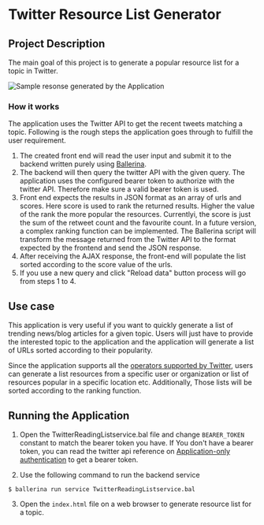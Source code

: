 # Twitter Resource List Generator

## Project Description

The main goal of this project is to generate a popular resource list for 
a topic in Twitter.

![Sample resonse generated by the Application](/../resources/screenshots/sample-response.png?raw=true)

### How it works

The application uses the Twitter API to get the recent tweets matching a topic. 
Following is the rough steps the application goes through to fulfill the user 
requirement. 

1. The created front end will read the user input and submit it to the backend 
written purely using [Ballerina](https://ballerinalang.org/). 
2. The backend will then query the twitter API with the given query. The 
application uses the configured bearer token to authorize with the twitter API. 
Therefore make sure a valid bearer token is used. 
3. Front end expects the results in JSON format as an array of urls and scores. 
Here score is used to rank the returned results. Higher the value of the rank the more 
popular the resources. Currentlyi, the score is just the sum of the retweet count 
and the favourite count. In a future version, a complex ranking function can be 
implemented. The Ballerina script will transform the message returned from the 
Twitter API to the format expected by the frontend and send the JSON response.
4. After receiving the AJAX response, the front-end will populate the list sorted 
according to the score value of the urls.
5. If you use a new query and click "Reload data" button process will go from 
steps 1 to 4.  

## Use case

This application is very useful if you want to quickly generate a list of trending 
news/blog articles for a given topic. Users will just have to provide the interested 
topic to the application and the application will generate a list of URLs sorted 
according to their popularity.

Since the application supports all the 
[operators supported by Twitter](https://support.twitter.com/articles/71577),
users can generate a list resources from a specific user or organization or list of 
resources popular in a specific location etc. Additionally, Those lists will be 
sorted according to the ranking function. 

## Running the Application

1. Open the TwitterReadingListservice.bal file and change `BEARER_TOKEN` 
constant to match the bearer token you have. If You don't have a bearer 
token, you can read the twitter api reference on 
[Application-only authentication](https://dev.twitter.com/oauth/application-only) 
to get a bearer token.

2. Use the following command to run the backend service
 
```
$ ballerina run service TwitterReadingListservice.bal
```

3. Open the `index.html` file on a web browser to generate resource list for a topic.

